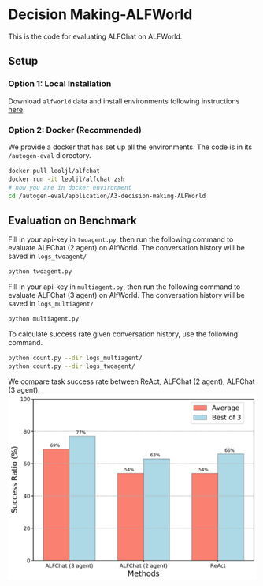 # Decision Making-ALFWorld
This is the code for evaluating ALFChat on ALFWorld.

## Setup
### Option 1: Local Installation
Download `alfworld` data and install environments following instructions [here](https://github.com/alfworld/alfworld).

### Option 2: Docker (Recommended)
We provide a docker that has set up all the environments. The code is in its `/autogen-eval` diorectory.

```bash
docker pull leoljl/alfchat
docker run -it leoljl/alfchat zsh
# now you are in docker environment
cd /autogen-eval/application/A3-decision-making-ALFWorld
```

## Evaluation on Benchmark

Fill in your api-key in `twoagent.py`, then run the following command to evaluate ALFChat (2 agent) on AlfWorld. The conversation history will be saved in `logs_twoagent/`

```bash
python twoagent.py
```
Fill in your api-key in `multiagent.py`, then run the following command to evaluate ALFChat (3 agent) on AlfWorld. The conversation history will be saved in `logs_multiagent/`

```bash
python multiagent.py
```

To calculate success rate given conversation history, use the following command.

```bash
python count.py --dir logs_multiagent/
python count.py --dir logs_twoagent/
```
We compare task success rate between ReAct, ALFChat (2 agent), ALFChat (3 agent).
![](results.jpg)
